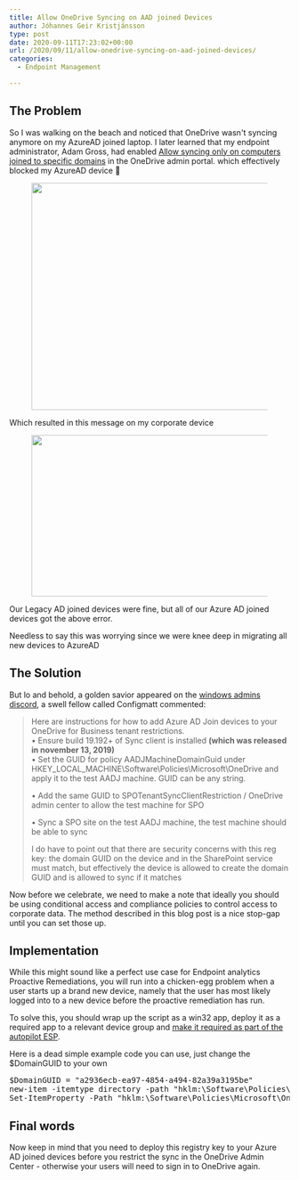 ```yaml
---
title: Allow OneDrive Syncing on AAD joined Devices
author: Jóhannes Geir Kristjánsson
type: post
date: 2020-09-11T17:23:02+00:00
url: /2020/09/11/allow-onedrive-syncing-on-aad-joined-devices/
categories:
  - Endpoint Management

---
```

## The Problem

So I was walking on the beach and noticed that OneDrive wasn't syncing anymore on my AzureAD joined laptop. I later learned that my endpoint administrator, Adam Gross, had enabled <a rel="noreferrer noopener" href="https://docs.microsoft.com/en-us/onedrive/allow-syncing-only-on-specific-domains" target="_blank">Allow syncing only on computers joined to specific domains</a> in the OneDrive admin portal. which effectively blocked my AzureAD device 🙁<figure class="wp-block-image size-large">

<img loading="lazy" width="804" height="408" src="https://sysmansquad.com/wp-content/uploads/2020/08/vmconnect_KUuNJoGAtD.png" alt="" class="wp-image-1533" srcset="https:/wp-content/uploads/2020/08/vmconnect_KUuNJoGAtD.png 804w, https:/wp-content/uploads/2020/08/vmconnect_KUuNJoGAtD-300x152.png 300w, https:/wp-content/uploads/2020/08/vmconnect_KUuNJoGAtD-768x390.png 768w, https:/wp-content/uploads/2020/08/vmconnect_KUuNJoGAtD-100x51.png 100w" sizes="(max-width: 804px) 100vw, 804px" /> </figure> 

Which resulted in this message on my corporate device<figure class="wp-block-image size-large">

<img loading="lazy" width="441" height="290" src="https://sysmansquad.com/wp-content/uploads/2020/08/Annotation-2020-08-21-200957.png" alt="" class="wp-image-1517" srcset="https:/wp-content/uploads/2020/08/Annotation-2020-08-21-200957.png 441w, https:/wp-content/uploads/2020/08/Annotation-2020-08-21-200957-300x197.png 300w, https:/wp-content/uploads/2020/08/Annotation-2020-08-21-200957-100x66.png 100w" sizes="(max-width: 441px) 100vw, 441px" /> </figure> 

Our Legacy AD joined devices were fine, but all of our Azure AD joined devices got the above error.

Needless to say this was worrying since we were knee deep in migrating all new devices to AzureAD

## The Solution

But lo and behold, a golden savior appeared on the <a href="http://aka.ms/winadmins" target="_blank" rel="noreferrer noopener">windows admins discord</a>, a swell fellow called Configmatt commented:

<blockquote class="wp-block-quote">
  <p>
    Here are instructions for how to add Azure AD Join devices to your OneDrive for Business tenant restrictions.<br />• Ensure build 19.192+ of Sync client is installed <strong>(which was released in november 13, 2019)</strong><br />• Set the GUID for policy AADJMachineDomainGuid under HKEY_LOCAL_MACHINE\Software\Policies\Microsoft\OneDrive and apply it to the test AADJ machine. GUID can be any string.
  </p>
  
  <p>
    • Add the same GUID to SPOTenantSyncClientRestriction / OneDrive admin center to allow the test machine for SPO
  </p>
  
  <p>
    • Sync a SPO site on the test AADJ machine, the test machine should be able to sync
  </p>
  
  <p>
    I do have to point out that there are security concerns with this reg key: the domain GUID on the device and in the SharePoint service must match, but effectively the device is allowed to create the domain GUID and is allowed to sync if it matches
  </p>
</blockquote>

Now before we celebrate, we need to make a note that ideally you should be using conditional access and compliance policies to control access to corporate data. The method described in this blog post is a nice stop-gap until you can set those up.

## Implementation

While this might sound like a perfect use case for Endpoint analytics Proactive Remediations, you will run into a chicken-egg problem when a user starts up a brand new device, namely that the user has most likely logged into to a new device before the proactive remediation has run.

To solve this, you should wrap up the script as a win32 app, deploy it as a required app to a relevant device group and <a rel="noreferrer noopener" href="https://docs.microsoft.com/en-us/mem/intune/enrollment/windows-enrollment-status#block-access-to-a-device-until-a-specific-application-is-installed" target="_blank">make it required as part of the autopilot ESP</a>.

Here is a dead simple example code you can use, just change the $DomainGUID to your own

<div class="wp-block-codemirror-blocks-code-block code-block">
  <pre class="CodeMirror" data-setting="{&quot;mode&quot;:&quot;powershell&quot;,&quot;mime&quot;:&quot;application/x-powershell&quot;,&quot;theme&quot;:&quot;default&quot;,&quot;lineNumbers&quot;:true,&quot;styleActiveLine&quot;:true,&quot;lineWrapping&quot;:true,&quot;readOnly&quot;:false,&quot;fileName&quot;:&quot;Set-AADJMachineDomainGuid.ps1&quot;,&quot;language&quot;:&quot;PowerShell&quot;,&quot;modeName&quot;:&quot;powershell&quot;}">$DomainGUID = "a2936ecb-ea97-4854-a494-82a39a3195be"
new-item -itemtype directory -path "hklm:\Software\Policies\Microsoft\OneDrive" -force
Set-ItemProperty -Path "hklm:\Software\Policies\Microsoft\OneDrive" -Name "AADJMachineDomainGuid" -Value $DomainGUID -Force</pre>
</div>

## Final words

Now keep in mind that you need to deploy this registry key to your Azure AD joined devices before you restrict the sync in the OneDrive Admin Center - otherwise your users will need to sign in to OneDrive again.